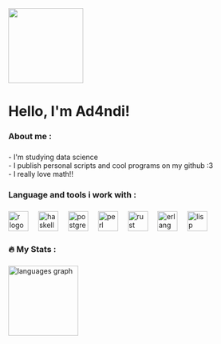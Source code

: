 <div align="left">
  <img height="150" src="https://external-content.duckduckgo.com/iu/?u=https%3A%2F%2Fwww.netbsd.org%2Fimages%2Flogos%2Fnetbsd_powered.gif&f=1&nofb=1&ipt=8e8ea5b0b8e90b0107d94be3e0bbdee7e34218ae7cb7f8b88ccfd2808fa3f939https://external-content.duckduckgo.com/iu/?u=http%3A%2F%2Fwww.netbsd.org%2Fimages%2Fpowered-by-NetBSD.png&f=1&nofb=1&ipt=389cbddc4a09b5990d675f737c46547ad1e1b309cac746c6389fded660b9ea4e"  />
</div>

###

<h1 align="left">Hello, I'm Ad4ndi!</h1>

###

<h3 align="left">About me :</h3>

###

<p align="left">- I'm studying data science<br>- I publish personal scripts and cool programs on my github :3<br>- I really love math!!</p>

###

<h3 align="left">Language and tools i work with :</h3>

###

<div align="left">
  <img src="https://cdn.jsdelivr.net/gh/devicons/devicon/icons/r/r-original.svg" height="40" alt="r logo"  />
  <img width="12" />
  <img src="https://cdn.jsdelivr.net/gh/devicons/devicon/icons/haskell/haskell-original.svg" height="40" alt="haskell logo"  />
  <img width="12" />
  <img src="https://cdn.jsdelivr.net/gh/devicons/devicon/icons/postgresql/postgresql-original.svg" height="40" alt="postgresql logo"  />
  <img width="12" />
  <img src="https://cdn.jsdelivr.net/gh/devicons/devicon/icons/perl/perl-original.svg" height="40" alt="perl logo"  />
  <img width="12" />
  <img src="https://cdn.jsdelivr.net/gh/devicons/devicon/icons/rust/rust-original.svg" height="40" alt="rust logo"  />
  <img width="12" />
  <img src="https://cdn.jsdelivr.net/gh/devicons/devicon/icons/erlang/erlang-original.svg" height="40" alt="erlang logo"  />
  <img width="12" />
  <img src="https://external-content.duckduckgo.com/iu/?u=https%3A%2F%2Fupload.wikimedia.org%2Fwikipedia%2Fcommons%2Fthumb%2F4%2F48%2FLisp_logo.svg%2F240px-Lisp_logo.svg.png&f=1&nofb=1&ipt=cd21a0470d2639cc9624f95817a506ea8e860fd791ea72b15eb02083d0ea7d19" height="40" alt="lisp logo"  />
</div>

###

<h3 align="left">🔥   My Stats :</h3>

###

<div align="left">
  <img src="https://github-readme-stats.vercel.app/api/top-langs?username=Ad4ndi&locale=en&hide_title=true&layout=compact&card_width=320&langs_count=8&theme=nord&hide_border=false&order=2" height="140" alt="languages graph"  />
</div>

###
